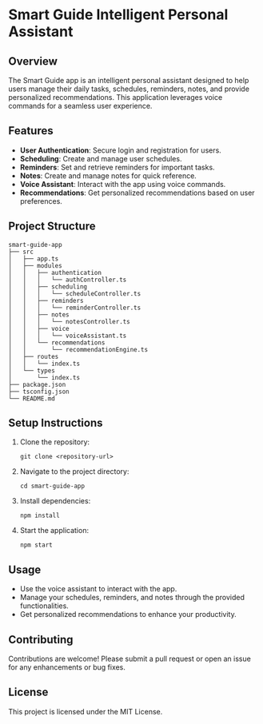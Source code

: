 # Smart Guide Intelligent Personal Assistant

## Overview
The Smart Guide app is an intelligent personal assistant designed to help users manage their daily tasks, schedules, reminders, notes, and provide personalized recommendations. This application leverages voice commands for a seamless user experience.

## Features
- **User Authentication**: Secure login and registration for users.
- **Scheduling**: Create and manage user schedules.
- **Reminders**: Set and retrieve reminders for important tasks.
- **Notes**: Create and manage notes for quick reference.
- **Voice Assistant**: Interact with the app using voice commands.
- **Recommendations**: Get personalized recommendations based on user preferences.

## Project Structure
```
smart-guide-app
├── src
│   ├── app.ts
│   ├── modules
│   │   ├── authentication
│   │   │   └── authController.ts
│   │   ├── scheduling
│   │   │   └── scheduleController.ts
│   │   ├── reminders
│   │   │   └── reminderController.ts
│   │   ├── notes
│   │   │   └── notesController.ts
│   │   ├── voice
│   │   │   └── voiceAssistant.ts
│   │   └── recommendations
│   │       └── recommendationEngine.ts
│   ├── routes
│   │   └── index.ts
│   └── types
│       └── index.ts
├── package.json
├── tsconfig.json
└── README.md
```

## Setup Instructions
1. Clone the repository:
   ```
   git clone <repository-url>
   ```
2. Navigate to the project directory:
   ```
   cd smart-guide-app
   ```
3. Install dependencies:
   ```
   npm install
   ```
4. Start the application:
   ```
   npm start
   ```

## Usage
- Use the voice assistant to interact with the app.
- Manage your schedules, reminders, and notes through the provided functionalities.
- Get personalized recommendations to enhance your productivity.

## Contributing
Contributions are welcome! Please submit a pull request or open an issue for any enhancements or bug fixes.

## License
This project is licensed under the MIT License.